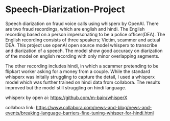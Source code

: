 # Speech-Diarization-Project
Speech diarization on fraud voice calls using whisperx by OpenAI. There are two fraud recordings, which are english and hindi. The English recording based on a person impersonating to be a police officer(DEA). The English recording consists of three speakers; Victim, scammer and actual DEA. This project use openAI open source model whisperx to transcribe and diarization of a speech. The model show good accuracy on diarization of the model on english recording with only minor overlapping segments.

The other recording includes hindi, in which a scammer pretending to be flipkart worker asking for a money from a couple. While the standard whisperx was initally struggling to capture the detail, I used a whisperx model which was further trained on hindi data from collabora.
The results improved but the model still struggling on hindi language.

whisperx by open ai: https://github.com/m-bain/whisperX

collabora link: https://www.collabora.com/news-and-blog/news-and-events/breaking-language-barriers-fine-tuning-whisper-for-hindi.html
